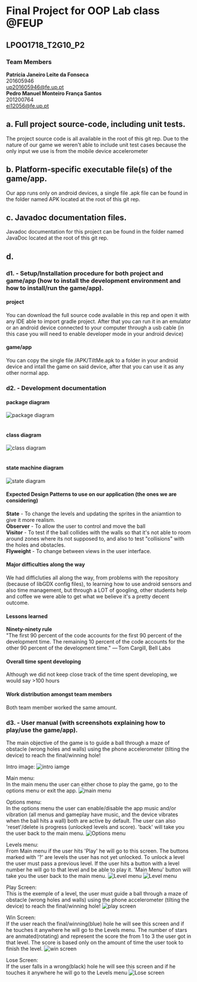 # Final Project for OOP Lab class @FEUP 
## LPOO1718_T2G10_P2

### Team Members <br />
**Patrícia Janeiro Leite da Fonseca** <br />
201605946 <br />
up201605946@fe.up.pt <br />
**Pedro Manuel Monteiro França Santos** <br />
201200764 <br />
ei12056@fe.up.pt <br />


## a. Full project source-code, including unit tests.
The project source code is all available in the root of this git rep.
Due to the nature of our game we weren't able to include unit test cases because the only input we use is from the mobile device accelerometer

## b. Platform-specific executable file(s) of the game/app.
Our app runs only on android devices, a single file .apk file can be found in the folder named APK located at the root of this git rep.

## c. Javadoc documentation files.
Javadoc documentation for this project can be found in the folder named JavaDoc located at the root of this git rep.

## d.
### d1. - Setup/Installation procedure for both project and game/app (how to install the development environment and how to install/run the game/app).
#### project
You can download the full source code available in this rep and open it with any IDE able to import gradle project. After that you can run it in an emulator or an android device connected to your computer through a usb cable (in this case you will need to enable developer mode in your android device)
#### game/app
You can copy the single file /APK/TiltMe.apk to a folder in your android device and intall the game on said device, after that you can use it as any other normal app.

### d2. - Development documentation

#### package diagram 
![package diagram](usermanual/Diagram2.png) <br />
<br />
#### class diagram 
![class diagram](usermanual/class_dia.png) <br />
<br />
#### state machine diagram 
![state diagram](usermanual/state_dia.png) <br />

#### Expected Design Patterns to use on our application (the ones we are considering)
**State** - To change the levels and updating the sprites in the aniamtion to give it more realism.  <br />
**Observer** - To allow the user to control and move the ball <br />
**Visitor** - To test if the ball collides with the walls so that it's not able to room around zones where its not supposed to, and also to test "collisions" with the holes and obstacles. <br />
**Flyweight** - To change between views in the user interface.  <br />

#### Major difficulties along the way
We had difficluties all along the way, from problems with the repository (because of libGDX config files), to learning how to use android sensors and also time management, but through a LOT of googling, other students help and coffee we were able to get what we believe it's a pretty decent outcome.

#### Lessons learned
**Ninety-ninety rule** </br>
"The first 90 percent of the code accounts for the first 90 percent of the development time. The remaining 10 percent of the code accounts for the other 90 percent of the development time." — Tom Cargill, Bell Labs

#### Overall time spent developing
 Although we did not keep close track of the time spent developing, we would say >100 hours

#### Work distribution amongst team members
Both team member worked the same amount.

### d3.  - User manual (with screenshots explaining how to play/use the game/app).
The main objective of the game is to guide a ball through a maze of obstacle (wrong holes and walls) using the phone accelerometer (tilting the device) to reach the final/winning hole!

Intro image:
![intro iamge](usermanual/intro.png)

Main menu:</br>
In the main menu the user can either chose to play the game, go to the options menu or exit the app.
![main menu](usermanual/main.png)

Options menu:</br>
In the options menu the user can enable/disable the app music and/or vibration (all menus and gameplay have music, and the device vibrates when the ball hits a wall) both are active by default. The user can also 'reset'/delete is progress (unlocked levels and score). 'back' will take you the user back to the main menu.
![Options menu](usermanual/options.png)

Levels menu:</br>
From Main menu if the user hits 'Play' he will go to this screen. The buttons marked with '?' are levels the user has not yet unlocked. To unlock a level the user must pass a previous level. If the user hits a button with a level number he will go to that level and be able to play it. 'Main Menu' button will take you the user back to the main menu.
![Level menu](usermanual/levels.png)
![Level menu](usermanual/levels2.png)

Play Screen:</br>
This is the exemple of a level, the user must guide a ball through a maze of obstacle (wrong holes and walls) using the phone accelerometer (tilting the device) to reach the final/winning hole!
![play screen](usermanual/level.png)

Win Screen:</br>
If the user reach the final/winning(blue) hole he will see this screen and if he touches it anywhere he will go to the Levels menu. The number of stars are anmated(rotating) and represent the score the from 1 to 3 the user got in that level. The score is based only on the amount of time the user took to finish the level.
![win screen](usermanual/win.png)

Lose Screen:</br>
If the user falls in a wrong(black) hole he will see this screen and if he touches it anywhere he will go to the Levels menu
![Lose screen](usermanual/lose.png)
